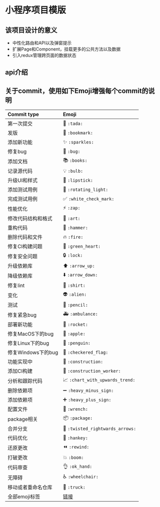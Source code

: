 # 小程序项目模版

## 该项目设计的意义

- 中性化路由和API以及弹窗提示
- 扩展Page和Component，挂载更多的公共方法以及数据
- 引入redux管理跨页面的数据状态

## api介绍


## 关于commit，使用如下Emoji增强每个commit的说明

|   Commit type              | Emoji                                         |
|:---------------------------|:----------------------------------------------|
| 第一次提交            | :tada: `:tada:`                               |
| 发版                | :bookmark: `:bookmark:`                       |
| 添加新功能                | :sparkles: `:sparkles:`                       |
| 修复bug                     | :bug: `:bug:`                                 |
| 添加文档              | :books: `:books:`                             |
| 记录源代码    | :bulb: `:bulb:`                               |
| 升级UI和样式                   | :lipstick: `:lipstick:`                       |
| 添加测试用例                     | :rotating_light: `:rotating_light:`           |
| 完成测试用例              | :white_check_mark: `:white_check_mark:`       |
| 性能优化             | :zap: `:zap:`                                 |
| 修改代码结构和格式   | :art: `:art:`                                 |
| 重构代码              | :hammer: `:hammer:`                           |
| 删除代码和文件        | :fire: `:fire:`                               |
| 修复CI构建问题     | :green_heart: `:green_heart:`                 |
| 修复安全问题                   | :lock: `:lock:`                               |
| 升级依赖库     | :arrow_up: `:arrow_up:`                       |
| 降级依赖库   | :arrow_down: `:arrow_down:`                   |
| 修复lint                       | :shirt: `:shirt:`                             |
| 变化                | :alien: `:alien:`                             |
| 测试                      | :pencil: `:pencil:`                           |
| 修复紧急bug            | :ambulance: `:ambulance:`                     |
| 部署新功能            | :rocket: `:rocket:`                           |
| 修复MacOS下的bug           | :apple: `:apple:`                             |
| 修复Linux下的bug           | :penguin: `:penguin:`                         |
| 修复Windows下的bug          | :checkered_flag: `:checkered_flag:`           |
| 功能实现中           | :construction:  `:construction:`              |
| 添加CI构建    | :construction_worker: `:construction_worker:` |
| 分析和跟踪代码 | :chart_with_upwards_trend: `:chart_with_upwards_trend:` |
| 删除依赖项      | :heavy_minus_sign: `:heavy_minus_sign:`       |
| 添加依赖项        | :heavy_plus_sign: `:heavy_plus_sign:`         |
| 配置文件        | :wrench: `:wrench:`                           |
| package相关         | :package: `:package:`                         |
| 合并分支           | :twisted_rightwards_arrows: `:twisted_rightwards_arrows:` |
| 代码优化   | :hankey: `:hankey:`                           |
| 还原更改          | :rewind: `:rewind:`                           |
| 打破更改           | :boom: `:boom:`                               |
| 代码审查        | :ok_hand: `:ok_hand:`                         |
| 无障碍              | :wheelchair: `:wheelchair:`                   |
| 移动或者重命名仓库     | :truck: `:truck:`                             |
| 全部emoji标签                     | [链接](http://www.emoji-cheat-sheet.com/)  |